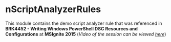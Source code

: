 # nScriptAnalyzerRules
This module contains the demo script analyzer rule that was referenced in <B>BRK4452 - Writing Windows PowerShell DSC Resources and Configurations</B> at <B>MSIgnite 2015</B> (*Video of the session can be viewed [here](http://channel9.msdn.com/events/Ignite/2015/BRK4452)*)

